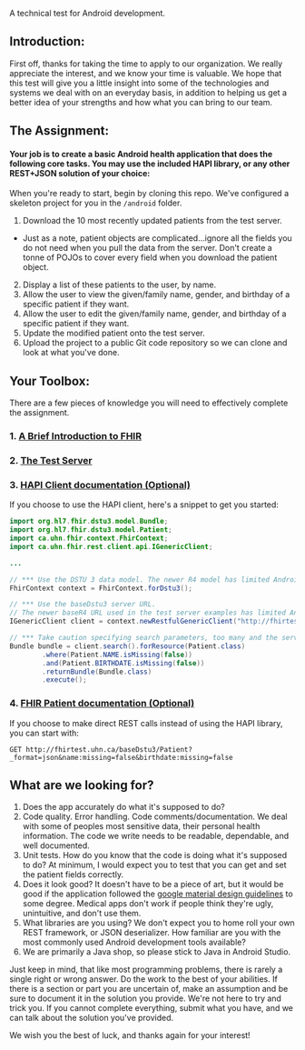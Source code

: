 A technical test for Android development.

## Introduction:

First off, thanks for taking the time to apply to our organization. We really appreciate the interest, and we know your time is valuable. We hope that this test will give you a little insight into some of the technologies and systems we deal with on an everyday basis, in addition to helping us get a better idea of your strengths and how what you can bring to our team.

## The Assignment:

#### Your job is to create a basic Android health application that does the following core tasks. You may use the included HAPI library, or any other REST+JSON solution of your choice:

When you're ready to start, begin by cloning this repo. We've configured a skeleton project for you in the `/android` folder.

1. Download the 10 most recently updated patients from the test server.
  * Just as a note, patient objects are complicated...ignore all the fields you do not need when you pull the data from the server. Don't create a tonne of POJOs to cover every field when you download the patient object.
2. Display a list of these patients to the user, by name. 
3. Allow the user to view the given/family name, gender, and birthday of a specific patient if they want.
4. Allow the user to edit the given/family name, gender, and birthday of a specific patient if they want.
5. Update the modified patient onto the test server.
6. Upload the project to a public Git code repository so we can clone and look at what you've done.

## Your Toolbox:

There are a few pieces of knowledge you will need to effectively complete the assignment.

### 1. [A Brief Introduction to FHIR](fhir.md)

### 2. [The Test Server](server.md)

### 3. [HAPI Client documentation (Optional)](https://hapifhir.io/doc_rest_client.html)

If you choose to use the HAPI client, here's a snippet to get you started:

```java
import org.hl7.fhir.dstu3.model.Bundle;
import org.hl7.fhir.dstu3.model.Patient;
import ca.uhn.fhir.context.FhirContext;
import ca.uhn.fhir.rest.client.api.IGenericClient;

...

// *** Use the DSTU 3 data model. The newer R4 model has limited Android support.
FhirContext context = FhirContext.forDstu3();

// *** Use the baseDstu3 server URL.
// The newer baseR4 URL used in the test server examples has limited Android support.
IGenericClient client = context.newRestfulGenericClient("http://fhirtest.uhn.ca/baseDstu3");

// *** Take caution specifying search parameters, too many and the server times out.
Bundle bundle = client.search().forResource(Patient.class)
        .where(Patient.NAME.isMissing(false))
        .and(Patient.BIRTHDATE.isMissing(false))
        .returnBundle(Bundle.class)
        .execute();
```

### 4. [FHIR Patient documentation (Optional)](http://hl7.org/fhir/STU3/patient.html)

If you choose to make direct REST calls instead of using the HAPI library, you can start with:

`GET http://fhirtest.uhn.ca/baseDstu3/Patient?_format=json&name:missing=false&birthdate:missing=false`

## What are we looking for?

 1. Does the app accurately do what it's supposed to do?
 2. Code quality. Error handling. Code comments/documentation. We deal with some of peoples most sensitive data, their personal health information. The code we write needs to be readable, dependable, and well documented.
 3. Unit tests. How do you know that the code is doing what it's supposed to do? At minimum, I would expect you to test that you can get and set the patient fields correctly.
 4. Does it look good? It doesn't have to be a piece of art, but it would be good if the application followed the [google material design guidelines](https://material.io/guidelines/) to some degree. Medical apps don't work if people think they're ugly, unintuitive, and don't use them.
 5. What libraries are you using? We don't expect you to home roll your own REST framework, or JSON deserializer. How familiar are you with the most commonly used Android development tools available?
 6. We are primarily a Java shop, so please stick to Java in Android Studio.
 
Just keep in mind, that like most programming problems, there is rarely a single right or wrong answer. Do the work to the best of your abilities. If there is a section or part you are uncertain of, make an assumption and be sure to document it in the solution you provide. We're not here to try and trick you. If you cannot complete everything, submit what you have, and we can talk about the solution you've provided.

We wish you the best of luck, and thanks again for your interest!
